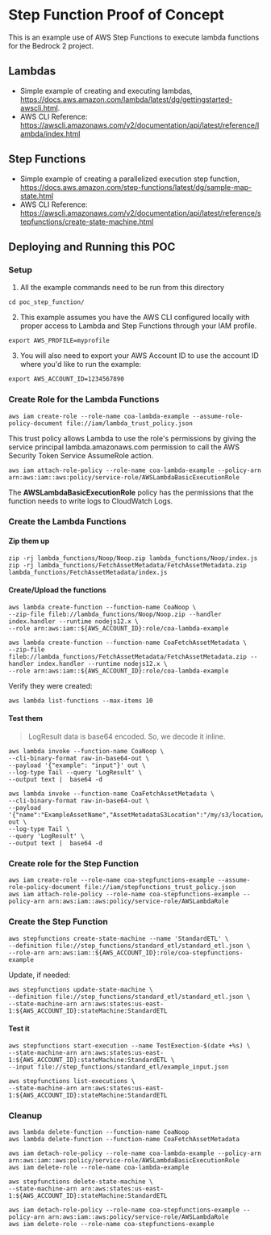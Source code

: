 # Step Function Proof of Concept

This is an example use of AWS Step Functions to execute lambda functions for the Bedrock 2 project.

## Lambdas

- Simple example of creating and executing lambdas, https://docs.aws.amazon.com/lambda/latest/dg/gettingstarted-awscli.html.
- AWS CLI Reference: https://awscli.amazonaws.com/v2/documentation/api/latest/reference/lambda/index.html

## Step Functions

- Simple example of creating a parallelized execution step function, https://docs.aws.amazon.com/step-functions/latest/dg/sample-map-state.html
- AWS CLI Reference: https://awscli.amazonaws.com/v2/documentation/api/latest/reference/stepfunctions/create-state-machine.html


## Deploying and Running this POC

### Setup

1. All the example commands need to be run from this directory
```
cd poc_step_function/
```
2. This example assumes you have the AWS CLI configured locally with proper access to Lambda and Step Functions through your IAM profile.
```
export AWS_PROFILE=myprofile
```
3. You will also need to export your AWS Account ID to use the account ID where you'd like to run the example:
```
export AWS_ACCOUNT_ID=1234567890
```

### Create Role for the Lambda Functions

```
aws iam create-role --role-name coa-lambda-example --assume-role-policy-document file://iam/lambda_trust_policy.json
```

This trust policy allows Lambda to use the role's permissions by giving the service principal lambda.amazonaws.com permission to call the AWS Security Token Service AssumeRole action.

```
aws iam attach-role-policy --role-name coa-lambda-example --policy-arn arn:aws:iam::aws:policy/service-role/AWSLambdaBasicExecutionRole
```

The **AWSLambdaBasicExecutionRole** policy has the permissions that the function needs to write logs to CloudWatch Logs.

### Create the Lambda Functions

#### Zip them up

```
zip -rj lambda_functions/Noop/Noop.zip lambda_functions/Noop/index.js
zip -rj lambda_functions/FetchAssetMetadata/FetchAssetMetadata.zip lambda_functions/FetchAssetMetadata/index.js
```

#### Create/Upload the functions

```
aws lambda create-function --function-name CoaNoop \
--zip-file fileb://lambda_functions/Noop/Noop.zip --handler index.handler --runtime nodejs12.x \
--role arn:aws:iam::${AWS_ACCOUNT_ID}:role/coa-lambda-example
```

```
aws lambda create-function --function-name CoaFetchAssetMetadata \
--zip-file fileb://lambda_functions/FetchAssetMetadata/FetchAssetMetadata.zip --handler index.handler --runtime nodejs12.x \
--role arn:aws:iam::${AWS_ACCOUNT_ID}:role/coa-lambda-example
```

Verify they were created:

```
aws lambda list-functions --max-items 10
```

#### Test them

> LogResult data is base64 encoded. So, we decode it inline.

```
aws lambda invoke --function-name CoaNoop \
--cli-binary-format raw-in-base64-out \
--payload '{"example": "input"}' out \
--log-type Tail --query 'LogResult' \
--output text |  base64 -d
```

```
aws lambda invoke --function-name CoaFetchAssetMetadata \
--cli-binary-format raw-in-base64-out \
--payload '{"name":"ExampleAssetName","AssetMetadataS3Location":"/my/s3/location/example.json"}' out \
--log-type Tail \
--query 'LogResult' \
--output text |  base64 -d
```

### Create role for the Step Function

```
aws iam create-role --role-name coa-stepfunctions-example --assume-role-policy-document file://iam/stepfunctions_trust_policy.json
aws iam attach-role-policy --role-name coa-stepfunctions-example --policy-arn arn:aws:iam::aws:policy/service-role/AWSLambdaRole
```

### Create the Step Function

```
aws stepfunctions create-state-machine --name 'StandardETL' \
--definition file://step_functions/standard_etl/standard_etl.json \
--role-arn arn:aws:iam::${AWS_ACCOUNT_ID}:role/coa-stepfunctions-example
```

Update, if needed:

```
aws stepfunctions update-state-machine \
--definition file://step_functions/standard_etl/standard_etl.json \
--state-machine-arn arn:aws:states:us-east-1:${AWS_ACCOUNT_ID}:stateMachine:StandardETL
```

#### Test it

```
aws stepfunctions start-execution --name TestExection-$(date +%s) \
--state-machine-arn arn:aws:states:us-east-1:${AWS_ACCOUNT_ID}:stateMachine:StandardETL \
--input file://step_functions/standard_etl/example_input.json
```

```
aws stepfunctions list-executions \
--state-machine-arn arn:aws:states:us-east-1:${AWS_ACCOUNT_ID}:stateMachine:StandardETL
```

### Cleanup

```
aws lambda delete-function --function-name CoaNoop
aws lambda delete-function --function-name CoaFetchAssetMetadata
```

```
aws iam detach-role-policy --role-name coa-lambda-example --policy-arn arn:aws:iam::aws:policy/service-role/AWSLambdaBasicExecutionRole
aws iam delete-role --role-name coa-lambda-example
```

```
aws stepfunctions delete-state-machine \
--state-machine-arn arn:aws:states:us-east-1:${AWS_ACCOUNT_ID}:stateMachine:StandardETL
```

```
aws iam detach-role-policy --role-name coa-stepfunctions-example --policy-arn arn:aws:iam::aws:policy/service-role/AWSLambdaRole
aws iam delete-role --role-name coa-stepfunctions-example
```
